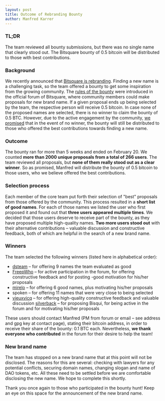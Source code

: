 ```yaml
---
layout: post
title: Outcome of Rebranding Bounty
author: Manfred Karrer
---
```

### TL;DR

The team reviewed all bounty submissions, but there was no single name that clearly stood out. The Bitsquare bounty of 0.5 bitcoin will be distributed to those with best contributions.

### Background

We recently announced that [Bitsquare is rebranding][1]. Finding a new name is a challenging task, so the team offered a bounty to get some inspiration from the growing community. The [rules of the bounty][2] were introduced in the official forum of Bitsquare, where community members could make proposals for new brand name. If a given proposal ends up being selected by the team, the respective person will receive 0.5 bitcoin. In case none of the proposed names are selected, there is no winner to claim the bounty of 0.5 BTC. However, due to the active engagement by the community, [we promised][3] that in the event of no winner, the bounty will still be distributed to those who offered the best contributions towards finding a new name.

### Outcome

The bounty ran for more than 5 weeks and ended on February 20. We counted **more than 2000 unique proposals from a total of 266 users**. The team reviewed all proposals, but **none of them really stood out as a clear winner**. So as promised, Manfred will distribute the bounty of 0.5 bitcoin to those users, who we believe offered the best contributions.

### Selection process

Each member of the core team put forth their selection of "best" proposals from those offered by the community. This process resulted in a **short list of good names**. For each of those names we listed the user who first proposed it and found out that **three users appeared multiple times**. We decided that those users deserve to receive part of the bounty, as they have proposed multiple high-quality names. **Two more users stood out** with their alternative contributions – valuable discussion and constructive feedback, both of which are helpful in the search of a new brand name.

### Winners

The team selected the following winners (listed here in alphabetical order):

 - [dsteam][4] – for offering 9 names the team evaluated as good
 - [FreepWho][5] – for active participation in the forum, for offering constructive feedback and for posting  -good motivation for his/her proposals
 - [mirelo][6] – for offering 6 good names, plus motivating his/her proposals
 - spoken – for offering 11 names that were very close to being selected
 - [vieuxvicq][8] – for offering high-quality constructive feedback and valuable discussion
 [silverback][9] – for proposing Bisqui, for being active in the forum and for motivating his/her proposals

These users should contact Manfred (PM from forum or email – see address and gpg key at contact page), stating their bitcoin address, in order to receive their share of the bounty: 0.1 BTC each. Nevertheless, **we thank everyone who contributed** in the forum for their desire to help the team!

### New brand name

The team has stopped on a new brand name that at this point will not be disclosed. The reasons for this are several: checking with lawyers for any potential conflicts, securing domain names, changing slogan and name of DAO tokens, etc. All these need to be settled before we are comfortable disclosing the new name. We hope to complete this shortly.

Thank you once again to those who participated in the bounty hunt! Keep an eye on this space for the announcement of the new brand name.

[1]: /blog/bitsquare-is-rebranding
[2]: https://forum.bitsquare.io/t/bitsquare-bounty-0-5-btc-for-new-brand-name/1133
[3]: https://forum.bitsquare.io/t/bitsquare-bounty-0-5-btc-for-new-brand-name/1133/401
[4]: https://forum.bitsquare.io/users/dsteam/activity
[5]: https://forum.bitsquare.io/users/freepwho/activity
[6]: https://forum.bitsquare.io/users/mirelo/activity
[8]: https://forum.bitsquare.io/users/vieuxvicq/activity
[9]: https://forum.bitsquare.io/users/silverback/activity
